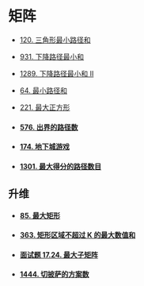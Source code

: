 # 矩阵

* [120. 三角形最小路径和](https://leetcode.cn/problems/triangle/)
* [931. 下降路径最小和](https://leetcode.cn/problems/minimum-falling-path-sum/)
* [1289. 下降路径最小和  II](https://leetcode.cn/problems/minimum-falling-path-sum-ii/)
* [64. 最小路径和](https://leetcode.cn/problems/minimum-path-sum/)

* [221. 最大正方形](https://leetcode.cn/problems/maximal-square/)

* #### [576. 出界的路径数](https://leetcode.cn/problems/out-of-boundary-paths/)

* #### [174. 地下城游戏](https://leetcode.cn/problems/dungeon-game/)

* #### [1301. 最大得分的路径数目](https://leetcode.cn/problems/number-of-paths-with-max-score/)



## 升维

* #### [85. 最大矩形](https://leetcode.cn/problems/maximal-rectangle/)

* #### [363. 矩形区域不超过 K 的最大数值和](https://leetcode.cn/problems/max-sum-of-rectangle-no-larger-than-k/)

* #### [面试题 17.24. 最大子矩阵](https://leetcode.cn/problems/max-submatrix-lcci/)

* #### [1444. 切披萨的方案数](https://leetcode.cn/problems/number-of-ways-of-cutting-a-pizza/)